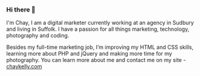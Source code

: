 ### Hi there 👋

I'm Chay, I am a digital marketer currently working at an agency in Sudbury and living in Suffolk. I have a passion for all things marketing, technology, photography and coding.

Besides my full-time marketing job, I’m improving my HTML and CSS skills, learning more about PHP and jQuery and making more time for my photography. 
You can learn more about me and contact me on my site - [chaykelly.com](https://chaykelly.com/)


<!--
**ChayKelly/chaykelly** is a ✨ _special_ ✨ repository because its `README.md` (this file) appears on your GitHub profile.

Here are some ideas to get you started:

- 🔭 I’m currently working on ...
- 🌱 I’m currently learning ...
- 👯 I’m looking to collaborate on ...
- 🤔 I’m looking for help with ...
- 💬 Ask me about ...
- 📫 How to reach me: ...
- 😄 Pronouns: ...
- ⚡ Fun fact: ...
-->
 
